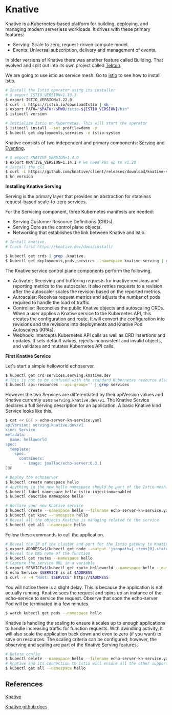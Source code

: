 # Knative

Knative is a Kubernetes-based platform for building, deploying, and managing modern serverless workloads. It drives with these primary features:

- Serving: Scale to zero, request-driven compute model.
- Events: Universal subscription, delivery and management of events.

In older versions of Knative there was another feature called Building. That evolved and split out into its own project called [Tekton](../tekton/).

We are going to use istio as service mesh. Go to [istio](../istio/) to see how to install Istio.

```sh
# Install the Istio operator using its installer
# $ export ISTIO_VERSION=1.13.3
$ export ISTIO_VERSION=1.22.0
$ curl -L https://istio.io/downloadIstio | sh -
$ export PATH="$PATH:/$PWD/istio-${ISTIO_VERSION}/bin"
$ istioctl version

# Initialize Istio on Kubernetes. This will start the operator
$ istioctl install --set profile=demo -y
$ kubectl get deployments,services -n istio-system
```

Knative consists of two independent and primary components: [Serving](https://knative.dev/docs/serving/) and [Eventing](https://knative.dev/docs/eventing/).

```sh
# $ export KNATIVE_VERSION=1.4.0
$ export KNATIVE_VERSION=1.14.1 # we need k8s up to v1.28
# Install the cli
$ curl -L https://github.com/knative/client/releases/download/knative-v${KNATIVE_VERSION}/kn-linux-amd64 -o /usr/bin/kn && chmod +x /usr/bin/kn
$ kn version
```

**Installing Knative Serving**

Serving is the primary layer that provides an abstraction for stateless request-based scale-to-zero services.

For the Servicing component, three Kubernetes manifests are needed:

- Serving Customer Resource Definitions (CRDs).
- Serving Core as the control plane objects.
- Networking that establishes the link between Knative and Istio.

```sh
# Install knative.
# Check first https://knative.dev/docs/install/

$ kubectl get crds | grep .knative.
$ kubectl get deployments,pods,services --namespace knative-serving | grep 'Running'
```

The Knative service control plane components perform the following.

- Activator: Receiving and buffering requests for inactive revisions and reporting metrics to the autoscaler. It also retries requests to a revision after the autoscaler scales the revision based on the reported metrics.
- Autoscaler: Receives request metrics and adjusts the number of pods required to handle the load of traffic.
- Controller: Reconciles the public Knative objects and autoscaling CRDs. When a user applies a Knative service to the Kubernetes API, this creates the configuration and route. It will convert the configuration into revisions and the revisions into deployments and Knative Pod Autoscalers (KPAs).
- Webhook: Intercepts Kubernetes API calls as well as CRD insertions and updates. It sets default values, rejects inconsistent and invalid objects, and validates and mutates Kubernetes API calls.

**First Knative Service**

Let's start a simple helloworld echoserver.

```sh
$ kubectl get crd services.serving.knative.dev
# This is not to be confused with the standard Kubernetes resource also called Service found in the core API
$ kubectl api-resources --api-group='' | grep services
```

However the two Services are differentiated by their apiVersion values and Knative currently uses `serving.knative.dev/v1`. The Knative Service declares a full Serving description for an application. A basic Knative kind Service looks like this.

```sh
$ cat << EOF > echo-server-kn-service.yaml
apiVersion: serving.knative.dev/v1
kind: Service
metadata:
  name: helloworld
spec:
  template:
    spec:
      containers:
        - image: jmalloc/echo-server:0.3.1
EOF

# Deploy the echoserver
$ kubectl create namespace hello
# Anything in the new hello namespace should be part of the Istio mesh
$ kubectl label namespace hello istio-injection=enabled
$ kubectl describe namespace hello

# Declare your new Knative service
$ kubectl create --namespace hello --filename echo-server-kn-service.yaml
$ kubectl get ksvc --namespace hello
# Reveal all the objects Knative is managing related to the service
$ kubectl get all --namespace hello
```

Follow these commands to call the application.

```sh
# Reveal the IP of the cluster and port for the Istio gateway to Knative
$ export ADDRESS=$(kubectl get node --output 'jsonpath={.items[0].status.addresses[0].address}'):$(kubectl get svc istio-ingressgateway --namespace istio-system --output 'jsonpath={.spec.ports[?(@.port==80)].nodePort}')
# Reveal the DNS name of the function
$ kubectl get routes --namespace hello
# Capture the service URL in a variable
$ export SERVICE=$(kubectl get route helloworld --namespace hello --output jsonpath='{.status.url}' | sed 's/http\?:\/\///')
$ echo Service $SERVICE is at $ADDRESS
$ curl -v -H "Host: $SERVICE" http://$ADDRESS
```

You will notice there is a slight delay. This is because the application is not actually running. Knative sees the request and spins up an instance of the echo-service to service the request. Observe that soon the echo-server Pod will be terminated in a few minutes.

```sh
$ watch kubectl get pods --namespace hello
```

Knative is handling the scaling to ensure it scales up to enough applications to handle increasing traffic for function requests. With dwindling activity, it will also scale the application back down and even to zero (if you want) to save on resources. The scaling criteria can be configured; however, the observing and scaling are part of the Knative Serving features.

```sh
# Delete config
$ kubectl delete --namespace hello --filename echo-server-kn-service.yaml
# Knative and its connection to Istio will ensure all the other supporting objects are also scrubbed
$ kubectl get all --namespace hello
```

## References

[Knative](https://knative.dev/docs/)

[Knative github docs](https://github.com/knative/docs)
